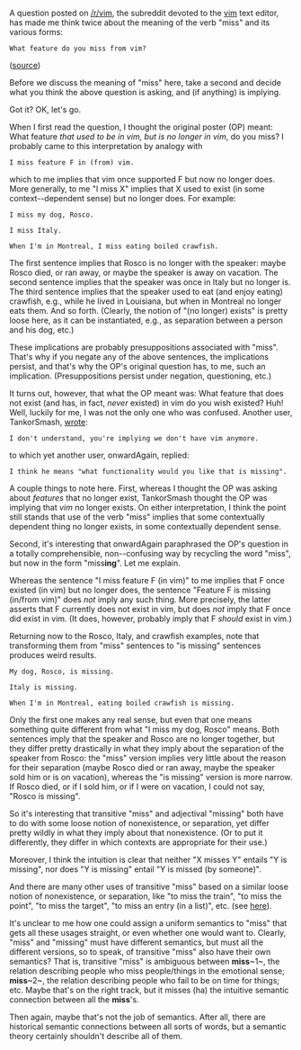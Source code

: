 <!-- begin metadata
title: A Note on "miss"
date: 2013-02-18 08:49
categories: 
- semantics
- pragmatics
- presupposition
- ambiguity
- linguistics
end metadata -->

A question posted on [/r/vim](http://www.reddit.com/r/vim/), the subreddit
devoted to the [vim][] text editor, has made me think twice about the meaning
of the verb "miss" and its various forms:

```
What feature do you miss from vim?
```

([source][src])

[vim]: http://www.vim.org/
[src]: http://www.reddit.com/r/vim/comments/18n05l/what_feature_do_you_miss_from_vim/

Before we discuss the meaning of "miss" here, take a second and decide what you
think the above question is asking, and (if anything) is implying.

Got it? OK, let's go.

<!-- more -->

When I first read the question, I thought the original poster (OP) meant: What
feature *that used to be in vim, but is no longer in vim*, do you miss? I
probably came to this interpretation by analogy with

```
I miss feature F in (from) vim.
```

which to me implies that vim once supported F but now no longer does. More
generally, to me "I miss X" implies that X used to exist (in some
context--dependent sense) but no longer does. For example:

```
I miss my dog, Rosco.

I miss Italy.

When I'm in Montreal, I miss eating boiled crawfish.
```

The first sentence implies that Rosco is no longer with the speaker: maybe
Rosco died, or ran away, or maybe the speaker is away on vacation. The second
sentence implies that the speaker was once in Italy but no longer is. The third
sentence implies that the speaker used to eat (and enjoy eating) crawfish,
e.g., while he lived in Louisiana, but when in Montreal no longer eats them.
And so forth. (Clearly, the notion of "(no longer) exists" is pretty loose
here, as it can be instantiated, e.g., as separation between a person and his
dog, etc.)

These implications are probably presuppositions associated with "miss". That's
why if you negate any of the above sentences, the implications persist, and
that's why the OP's original question has, to me, such an implication.
(Presuppositions persist under negation, questioning, etc.)

It turns out, however, that what the OP meant was: What feature that does not
exist (and has, in fact, *never* existed) in vim do you wish existed? Huh!
Well, luckily for me, I was not the only one who was confused. Another user,
TankorSmash,
[wrote](http://www.reddit.com/r/vim/comments/18n05l/what_feature_do_you_miss_from_vim/c8g762d):

```
I don't understand, you're implying we don't have vim anymore.
```

to which yet another user, onwardAgain, replied:

```
I think he means "what functionality would you like that is missing".
```

A couple things to note here. First, whereas I thought the OP was asking about
*features* that no longer exist, TankorSmash thought the OP was implying that
*vim* no longer exists. On either interpretation, I think the point still
stands that use of the verb "miss" implies that some contextually dependent
thing no longer exists, in some contextually dependent sense.

Second, it's interesting that onwardAgain paraphrased the OP's question in a
totally comprehensible, non--confusing way by recycling the word "miss", but
now in the form "miss**ing**". Let me explain.

Whereas the sentence "I miss feature F (in vim)" to me implies that F once
existed (in vim) but no longer does, the sentence "Feature F is missing
(in/from vim)" does *not* imply any such thing. More precisely, the latter
asserts that F currently does not exist in vim, but does *not* imply that F
once did exist in vim. (It does, however, probably imply that F *should* exist
in vim.)

Returning now to the Rosco, Italy, and crawfish examples, note that
transforming them from "miss" sentences to "is missing" sentences produces
weird results.

```
My dog, Rosco, is missing.

Italy is missing.

When I'm in Montreal, eating boiled crawfish is missing.
```

Only the first one makes any real sense, but even that one means something
quite different from what "I miss my dog, Rosco" means. Both sentences imply
that the speaker and Rosco are no longer together, but they differ pretty
drastically in what they imply about the separation of the speaker from Rosco:
the "miss" version implies very little about the reason for their separation
(maybe Rosco died or ran away, maybe the speaker sold him or is on vacation),
whereas the "is missing" version is more narrow. If Rosco died, or if I sold
him, or if I were on vacation, I could not say, "Rosco is missing".

So it's interesting that transitive "miss" and adjectival "missing" both have
to do with some loose notion of nonexistence, or separation, yet differ pretty
wildly in what they imply about that nonexistence. (Or to put it differently,
they differ in which contexts are appropriate for their use.)

Moreover, I think the intuition is clear that neither "X misses Y" entails "Y
is missing", nor does "Y is missing" entail "Y is missed (by someone)".

And there are many other uses of transitive "miss" based on a similar loose
notion of nonexistence, or separation, like "to miss the train", "to miss the
point", "to miss the target", "to miss an entry (in a list)", etc. (see
[here](http://dictionary.reference.com/browse/miss)).

It's unclear to me how one could assign a uniform semantics to "miss" that gets
all these usages straight, or even whether one would want to. Clearly, "miss"
and "missing" must have different semantics, but must all the different
versions, so to speak, of transitive "miss" also have their own semantics?
That is, transitive "miss" is ambiguous between **miss**~1~, the relation
describing people who miss people/things in the emotional sense; **miss**~2~,
the relation describing people who fail to be on time for things; etc. Maybe
that's on the right track, but it misses (ha) the intuitive semantic connection
between all the **miss**'s.

Then again, maybe that's not the job of semantics. After all, there are
historical semantic connections between all sorts of words, but a semantic
theory certainly shouldn't describe all of them.
